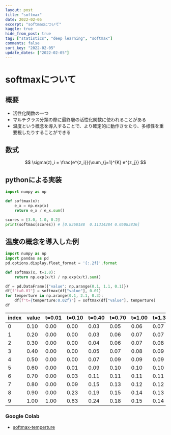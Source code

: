 ```yaml
---
layout: post
title: "softmax"
date: 2022-02-05
excerpt: "softmaxについて"
kaggle: true
hide_from_post: true
tag: ["statistics", "deep learning", "softmax"]
comments: false
sort_key: "2022-02-05"
update_dates: ["2022-02-05"]
---
```


# softmaxについて

## 概要
 - 活性化関数の一つ
 - マルチクラス分類の際に最終層の活性化関数に使われることがある
 - 温度という概念を導入することで、より確定的に動作させたり、多様性を重要視したりすることができる

## 数式

$$
\sigma(z)_i = \frac{e^{z_i}}{\sum_{j=1}^{K} e^{z_j}}
$$

## pythonによる実装

```python
import numpy as np

def softmax(x):
    e_x = np.exp(x)
    return e_x / e_x.sum()

scores = [3.0, 1.0, 0.2]
print(softmax(scores)) # [0.8360188  0.11314284 0.05083836]
```

## 温度の概念を導入した例

```python
import numpy as np
import pandas as pd
pd.options.display.float_format = '{:.2f}'.format

def softmax(x, t=1.0):
    return np.exp(x/t) / np.exp(x/t).sum()

df = pd.DataFrame({"value": np.arange(0.1, 1.1, 0.1)})
df[f"t=0.01"] = softmax(df["value"], 0.01)
for temperture in np.arange(0.1, 2.1, 0.3):
    df[f"t={temperture:0.02f}"] = softmax(df["value"], temperture)
df
```

|index|value|t=0\.01|t=0\.10|t=0\.40|t=0\.70|t=1\.00|t=1\.30|t=1\.60|t=1\.90|
|---|---|---|---|---|---|---|---|---|---|
|0|0\.10|0\.00|0\.00|0\.03|0\.05|0\.06|0\.07|0\.07|0\.08|
|1|0\.20|0\.00|0\.00|0\.03|0\.06|0\.07|0\.07|0\.08|0\.08|
|2|0\.30|0\.00|0\.00|0\.04|0\.06|0\.07|0\.08|0\.08|0\.09|
|3|0\.40|0\.00|0\.00|0\.05|0\.07|0\.08|0\.09|0\.09|0\.09|
|4|0\.50|0\.00|0\.00|0\.07|0\.09|0\.09|0\.09|0\.10|0\.10|
|5|0\.60|0\.00|0\.01|0\.09|0\.10|0\.10|0\.10|0\.10|0\.10|
|6|0\.70|0\.00|0\.03|0\.11|0\.11|0\.11|0\.11|0\.11|0\.11|
|7|0\.80|0\.00|0\.09|0\.15|0\.13|0\.12|0\.12|0\.12|0\.11|
|8|0\.90|0\.00|0\.23|0\.19|0\.15|0\.14|0\.13|0\.12|0\.12|
|9|1\.00|1\.00|0\.63|0\.24|0\.18|0\.15|0\.14|0\.13|0\.13|

### Google Colab
 - [softmax-temperture](https://colab.research.google.com/drive/1cbpId7QPgpwD_54UoFbttaTpQGFb5rlD?usp=sharing)
